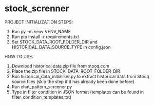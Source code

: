# stock_screnner
PROJECT INITIALIZATION STEPS:

1. Run py -m venv VENV_NAME
2. Run pip install -r requirements.txt
3. Set STOCK_DATA_ROOT_FOLDER_DIR and HISTORICAL_DATA_SOURCE_TYPE in config.json


HOW TO USE:

1. Download historical data zip file from stooq.com
2. Place the zip file in STOCK_DATA_ROOT_FOLDER_DIR
3. Run historical_data_initialiser.py to extract historical data from Stooq source files (skip the step if it has already been done before)
4. Run chat_pattern_screener.py
5. Type in filter condition in JSON format (templates can be found in filter_condition_templates.txt)